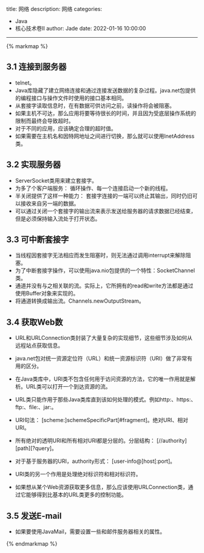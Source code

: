 title: 网络
description: 网络
categories: 
  - Java
  - 核心技术卷Ⅱ
author: Jade
date: 2022-01-16 10:00:00
---

{% markmap %}

## 3.1 连接到服务器
- telnet。
- Java库隐藏了建立网络连接和通过连接发送数据的复杂过程。java.net包提供的编程接口与操作文件时使用的接口基本相同。
- 从套接字读取信息时，在有数据可供访问之前，读操作将会被阻塞。
- 如果主机不可达，那么应用将要等待很长的时间，并且因为受底层操作系统的限制而最终会导致超时。
- 对于不同的应用，应该确定合理的超时值。
- 如果需要在主机名和因特网地址之间进行切换，那么就可以使用InetAddress类。

## 3.2 实现服务器
- ServerSocket类用来建立套接字。
- 为多了个客户端服务： 循环操作、每一个连接启动一个新的线程。
- 半关闭提供了这样一种能力： 套接字连接的一端可以终止其输出，同时仍旧可以接收来自另一端的数据。
- 可以通过关闭一个套接字的输出流来表示发送给服务器的请求数据已经结束，但是必须保持输入流处于打开状态。

## 3.3 可中断套接字
- 当线程因套接字无法相应而发生阻塞时，则无法通过调用interrupt来解除阻塞。
- 为了中断套接字操作，可以使用java.nio包提供的一个特性：SocketChannel类。
- 通道并没有与之相关联的流。实际上，它所拥有的read和write方法都是通过使用Buffer对象来实现的。
- 将通道转换成输出流。Channels.newOutputStream。

## 3.4 获取Web数
- URL和URLConnection类封装了大量复杂的实现细节，这些细节涉及如何从远程站点获取信息。
- java.net包对统一资源定位符（URL）和统一资源标识符（URI）做了非常有用的区分。
- 在Java类库中，URI类不包含任何用于访问资源的方法，它的唯一作用就是解析。URL类可以打开一个到达资源的流。
- URL类只能作用于那些Java类库直到该如何处理的模式。例如http:、https:、ftp:、file:、jar:。
- URI句法： \[scheme:\]schemeSpecificPart\[#fragment\]。绝对URI、相对URI。
- 所有绝对的透明URI和所有相对URI都是分层的。分层结构： \[//authority\]\[path\]\[?query\]。
- 对于基于服务器的URI，authority形式： \[user-info@\]host\[:port\]。
- URI类的另一个作用是处理绝对标识符和相对标识符。

- 如果想从某个Web资源获取更多信息，那么应该使用URLConnection类，通过它能够得到比基本的URL类更多的控制功能。

## 3.5 发送E-mail
- 如果要使用JavaMail，需要设置一些和邮件服务器相关的属性。

{% endmarkmap %}
